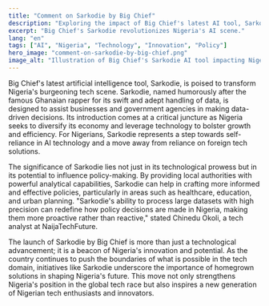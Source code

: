 ```yaml
---
title: "Comment on Sarkodie by Big Chief"
description: "Exploring the impact of Big Chief's latest AI tool, Sarkodie, on Nigeria's tech landscape."
excerpt: "Big Chief's Sarkodie revolutionizes Nigeria's AI scene."
lang: "en"
tags: ["AI", "Nigeria", "Technology", "Innovation", "Policy"]
hero_image: "comment-on-sarkodie-by-big-chief.png"
image_alt: "Illustration of Big Chief's Sarkodie AI tool impacting Nigeria"
---
```


Big Chief's latest artificial intelligence tool, Sarkodie, is poised to transform Nigeria's burgeoning tech scene. Sarkodie, named humorously after the famous Ghanaian rapper for its swift and adept handling of data, is designed to assist businesses and government agencies in making data-driven decisions. Its introduction comes at a critical juncture as Nigeria seeks to diversify its economy and leverage technology to bolster growth and efficiency. For Nigerians, Sarkodie represents a step towards self-reliance in AI technology and a move away from reliance on foreign tech solutions.

The significance of Sarkodie lies not just in its technological prowess but in its potential to influence policy-making. By providing local authorities with powerful analytical capabilities, Sarkodie can help in crafting more informed and effective policies, particularly in areas such as healthcare, education, and urban planning. "Sarkodie's ability to process large datasets with high precision can redefine how policy decisions are made in Nigeria, making them more proactive rather than reactive," stated Chinedu Okoli, a tech analyst at NaijaTechFuture.

The launch of Sarkodie by Big Chief is more than just a technological advancement; it is a beacon of Nigeria's innovation and potential. As the country continues to push the boundaries of what is possible in the tech domain, initiatives like Sarkodie underscore the importance of homegrown solutions in shaping Nigeria's future. This move not only strengthens Nigeria's position in the global tech race but also inspires a new generation of Nigerian tech enthusiasts and innovators.